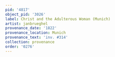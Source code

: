 ```yaml
---
pid: '4817'
object_pid: '3026'
label: Christ and the Adulterous Woman (Munich)
artist: janbrueghel
provenance_date: '1822'
provenance_location: Munich
provenance_text: 'inv. #314'
collection: provenance
order: '0276'
---
```

